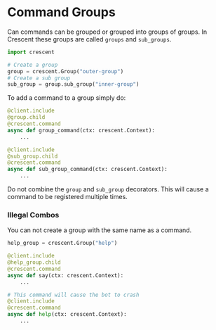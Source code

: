 # Command Groups

Can commands can be grouped or grouped into groups of groups.
In Crescent these groups are called `groups` and `sub_groups`.


```python
import crescent

# Create a group
group = crescent.Group("outer-group")
# Create a sub group
sub_group = group.sub_group("inner-group")
```

To add a command to a group simply do:

```python
@client.include
@group.child
@crescent.command
async def group_command(ctx: crescent.Context):
    ...

@client.include
@sub_group.child
@crescent.command
async def sub_group_command(ctx: crescent.Context):
    ...
```

Do not combine the `group` and `sub_group` decorators. This will cause a command to be
registered multiple times.

### Illegal Combos

You can not create a group with the same name as a command.
```python
help_group = crescent.Group("help")

@client.include
@help_group.child
@crescent.command
async def say(ctx: crescent.Context):
    ...

# This command will cause the bot to crash
@client.include
@crescent.command
async def help(ctx: crescent.Context):
    ...
```
